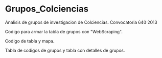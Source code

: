 Grupos_Colciencias
==================

Analisis de grupos de investigacion de Colciencias. Convocatoria 640 2013

Codigo para armar la tabla de grupos con "WebScraping".

Codigo de tabla y mapa.

Tabla de codigos de grupos y tabla con detalles de grupos.

